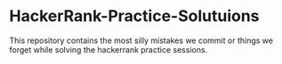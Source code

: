# HackerRank-Practice-Solutuions
This repository contains the most silly mistakes we commit or things we forget while solving the hackerrank practice sessions.
